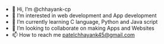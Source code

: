 - 👋 Hi, I’m @chhayank-cp
- 👀 I’m interested in web development and App development
- 🌱 I’m currently learning C language, Python and Java script
- 💞️ I’m looking to collaborate on making Apps and Websites
- 📫 How to reach me patelchhayank45@gmail.com

<!---
chhayank-cp/chhayank-cp is a ✨ special ✨ repository because its `README.md` (this file) appears on your GitHub profile.
You can click the Preview link to take a look at your changes.
--->
